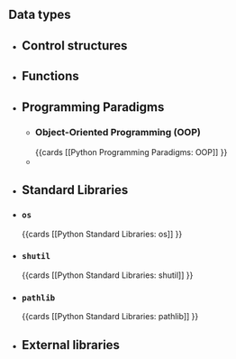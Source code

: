 ## Data types
- ## Control structures
- ## Functions
- ## Programming Paradigms
	- ### Object-Oriented Programming (OOP)
	  {{cards [[Python Programming Paradigms: OOP]] }}
	-
- ## Standard Libraries
- ### `os`
  {{cards [[Python Standard Libraries: os]] }}
- ### `shutil`
  {{cards [[Python Standard Libraries: shutil]] }}
- ### `pathlib`
  {{cards [[Python Standard Libraries: pathlib]] }}
- ## External libraries